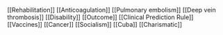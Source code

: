 [[Rehabilitation]]
[[Anticoagulation]]
[[Pulmonary embolism]]
[[Deep vein thrombosis]]
[[Disability]]
[[Outcome]]
[[Clinical Prediction Rule]]
[[Vaccines]]
[[Cancer]]
[[Socialism]]
[[Cuba]]
[[Charismatic]]
